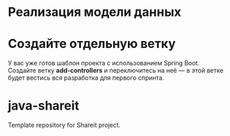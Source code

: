 # Реализация модели данных

# Создайте отдельную ветку
У вас уже готов шаблон проекта с использованием Spring Boot. Создайте ветку **add-controllers** и
переключитесь на неё — в этой ветке будет вестись вся разработка для первого спринта.

# java-shareit
Template repository for Shareit project.
